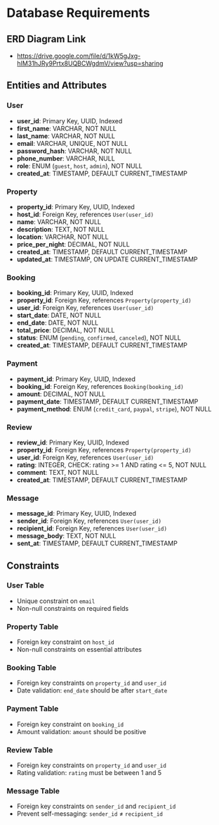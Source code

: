 # Database Requirements

## ERD Diagram Link
- https://drive.google.com/file/d/1kW5gJxg-hIM31hJRy9Prtx8UQBCWgdmV/view?usp=sharing

## Entities and Attributes

### User
- **user_id**: Primary Key, UUID, Indexed
- **first_name**: VARCHAR, NOT NULL
- **last_name**: VARCHAR, NOT NULL
- **email**: VARCHAR, UNIQUE, NOT NULL
- **password_hash**: VARCHAR, NOT NULL
- **phone_number**: VARCHAR, NULL
- **role**: ENUM (`guest`, `host`, `admin`), NOT NULL
- **created_at**: TIMESTAMP, DEFAULT CURRENT_TIMESTAMP

### Property
- **property_id**: Primary Key, UUID, Indexed
- **host_id**: Foreign Key, references `User(user_id)`
- **name**: VARCHAR, NOT NULL
- **description**: TEXT, NOT NULL
- **location**: VARCHAR, NOT NULL
- **price_per_night**: DECIMAL, NOT NULL
- **created_at**: TIMESTAMP, DEFAULT CURRENT_TIMESTAMP
- **updated_at**: TIMESTAMP, ON UPDATE CURRENT_TIMESTAMP

### Booking
- **booking_id**: Primary Key, UUID, Indexed
- **property_id**: Foreign Key, references `Property(property_id)`
- **user_id**: Foreign Key, references `User(user_id)`
- **start_date**: DATE, NOT NULL
- **end_date**: DATE, NOT NULL
- **total_price**: DECIMAL, NOT NULL
- **status**: ENUM (`pending`, `confirmed`, `canceled`), NOT NULL
- **created_at**: TIMESTAMP, DEFAULT CURRENT_TIMESTAMP

### Payment
- **payment_id**: Primary Key, UUID, Indexed
- **booking_id**: Foreign Key, references `Booking(booking_id)`
- **amount**: DECIMAL, NOT NULL
- **payment_date**: TIMESTAMP, DEFAULT CURRENT_TIMESTAMP
- **payment_method**: ENUM (`credit_card`, `paypal`, `stripe`), NOT NULL

### Review
- **review_id**: Primary Key, UUID, Indexed
- **property_id**: Foreign Key, references `Property(property_id)`
- **user_id**: Foreign Key, references `User(user_id)`
- **rating**: INTEGER, CHECK: rating >= 1 AND rating <= 5, NOT NULL
- **comment**: TEXT, NOT NULL
- **created_at**: TIMESTAMP, DEFAULT CURRENT_TIMESTAMP

### Message
- **message_id**: Primary Key, UUID, Indexed
- **sender_id**: Foreign Key, references `User(user_id)`
- **recipient_id**: Foreign Key, references `User(user_id)`
- **message_body**: TEXT, NOT NULL
- **sent_at**: TIMESTAMP, DEFAULT CURRENT_TIMESTAMP

## Constraints

### User Table
- Unique constraint on `email`
- Non-null constraints on required fields

### Property Table
- Foreign key constraint on `host_id`
- Non-null constraints on essential attributes

### Booking Table
- Foreign key constraints on `property_id` and `user_id`
- Date validation: `end_date` should be after `start_date`

### Payment Table
- Foreign key constraint on `booking_id`
- Amount validation: `amount` should be positive

### Review Table
- Foreign key constraints on `property_id` and `user_id`
- Rating validation: `rating` must be between 1 and 5

### Message Table
- Foreign key constraints on `sender_id` and `recipient_id`
- Prevent self-messaging: `sender_id` ≠ `recipient_id`